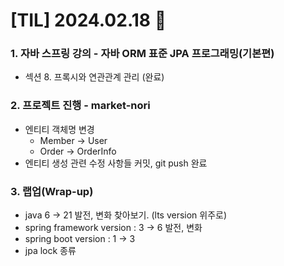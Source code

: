 # [TIL] 2024.02.18 📘

### 1. 자바 스프링 강의 - 자바 ORM 표준 JPA 프로그래밍(기본편)
* 섹션 8. 프록시와 연관관계 관리 (완료)

### 2. 프로젝트 진행 - market-nori
* 엔티티 객체명 변경
  * Member -> User
  * Order -> OrderInfo
* 엔티티 생성 관련 수정 사항들 커밋, git push 완료

### 3. 랩업(Wrap-up)
* java 6 → 21 발전, 변화 찾아보기. (lts version 위주로)
* spring framework version : 3 → 6 발전, 변화
* spring boot version : 1 → 3
* jpa lock 종류

